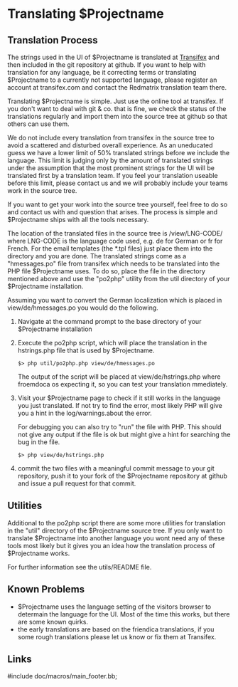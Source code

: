Translating $Projectname
==========================

Translation Process
-------------------

The strings used in the UI of $Projectname is translated at [Transifex][1] and then
included in the git repository at github. If you want to help with translation
for any language, be it correcting terms or translating $Projectname to a
currently not supported language, please register an account at transifex.com
and contact the Redmatrix translation team there.

Translating $Projectname is simple. Just use the online tool at transifex. If you
don't want to deal with git & co. that is fine, we check the status of the
translations regularly and import them into the source tree at github so that
others can use them.

We do not include every translation from transifex in the source tree to avoid
a scattered and disturbed overall experience. As an uneducated guess we have a
lower limit of 50% translated strings before we include the language. This
limit is judging only by the amount of translated strings under the assumption
that the most prominent strings for the UI will be translated first by a
translation team. If you feel your translation useable before this limit,
please contact us and we will probably include your teams work in the source
tree.

If you want to get your work into the source tree yourself, feel free to do so
and contact us with and question that arises. The process is simple and
$Projectname ships with all the tools necessary.

The location of the translated files in the source tree is
    /view/LNG-CODE/
where LNG-CODE is the language code used, e.g. de for German or fr for French.
For the email templates (the *.tpl files) just place them into the directory
and you are done. The translated strings come as a "hmessages.po" file from
transifex which needs to be translated into the PHP file $Projectname uses.  To do
so, place the file in the directory mentioned above and use the "po2php"
utility from the util directory of your $Projectname installation.

Assuming you want to convert the German localization which is placed in
view/de/hmessages.po you would do the following.

1. Navigate at the command prompt to the base directory of your
   $Projectname installation

2. Execute the po2php script, which will place the translation
   in the hstrings.php file that is used by $Projectname.

       $> php util/po2php.php view/de/hmessages.po

   The output of the script will be placed at view/de/hstrings.php where
   froemdoca os expecting it, so you can test your translation mmediately.
                                  
3. Visit your $Projectname page to check if it still works in the language you
   just translated. If not try to find the error, most likely PHP will give
   you a hint in the log/warnings.about the error.
                                        
   For debugging you can also try to "run" the file with PHP. This should
   not give any output if the file is ok but might give a hint for
   searching the bug in the file.

       $> php view/de/hstrings.php

4. commit the two files with a meaningful commit message to your git
   repository, push it to your fork of the $Projectname repository at github and
   issue a pull request for that commit.

Utilities
---------

Additional to the po2php script there are some more utilities for translation
in the "util" directory of the $Projectname source tree.  If you only want to
translate $Projectname into another language you wont need any of these tools most
likely but it gives you an idea how the translation process of $Projectname
works.

For further information see the utils/README file.

Known Problems
--------------

* $Projectname uses the language setting of the visitors browser to determain the
  language for the UI. Most of the time this works, but there are some known
  quirks.
* the early translations are based on the friendica translations, if you 
  some rough translations please let us know or fix them at Transifex.

Links
------
[1]:   http://www.transifex.com/projects/p/hubzilla/


#include doc/macros/main_footer.bb;
